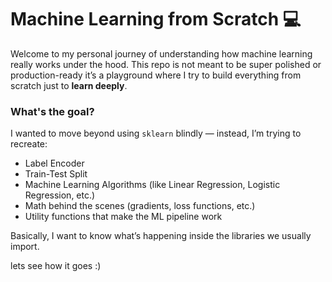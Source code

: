 # Machine Learning from Scratch 💻

Welcome to my personal journey of understanding how machine learning really works under the hood. This repo is not meant to be super polished or production-ready  it’s a playground where I try to build everything from scratch just to **learn deeply**.

###  What's the goal?

I wanted to move beyond using `sklearn` blindly — instead, I’m trying to recreate:

- Label Encoder
- Train-Test Split
- Machine Learning Algorithms (like Linear Regression, Logistic Regression, etc.)
- Math behind the scenes (gradients, loss functions, etc.)
- Utility functions that make the ML pipeline work

Basically, I want to know what’s happening inside the libraries we usually import.

lets see how it goes :)

